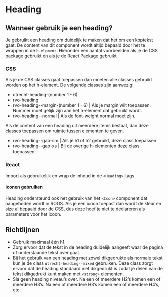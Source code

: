 # Heading

## Wanneer gebruik je een heading?

Je gebruikt een heading om duidelijk te maken dat het om een koptekst gaat. De content van dit component wordt altijd bepaald door het te wrappen in de `h-element`. Hieronder een aantal voorbeelden als je de CSS package gebruikt en als je de React Package gebruikt

### CSS

Als je de CSS classes gaat toepassen dan moeten alle classes gebruikt worden op het h-element. De volgende classes zijn aanwezig:

- utrecht-heading-(number 1 - 6)
- rvo-heading
- rvo-heading--margin-(number 1 - 6) | Als je margin wilt toepassen. Nummer moet gelijk zijn aan het h-element dat gebruikt wordt.
- rvo-heading--normal | Als de font-weight normal moet zijn.

Als de content van een heading uit meerdere items bestaat, dan deze classes toepassen om ruimte tussen elementen te geven.

- rvo-heading--gap-sm | Als je h1 of h2 gebruikt, deze class toepassen.
- rvo-heading--gap-xs | Bij de overige h-elementen deze class toepassen.

### React

Import als gebruikelijk en wrap de inhoud in de `<Heading>`-tags.

#### Iconen gebruiken

Heading ondersteund ook het gebruik van het `<Icon>` component dat aangeboden wordt in ROOS. Als je een icoon toepast dan wordt de kleur en size al bepaald door de CSS, dus deze hoef je niet te declareren als parameters voor het icoon.

## Richtlijnen

- Gebruik maximaal één h1.
- Zorg ervoor dat de tekst in de heading duidelijk aangeeft waar de pagina of onderstaande tekst over gaat.
- Bij het gebruik van een heading met zowel dikgedrukte als normale tekst kun je de class `utrecht-heading--mixed` gebruiken. Deze class zorgt ervoor dat de heading standaard niet dikgedrukt is zodat je delen van de tekst dikgedrukt kunt maken met `<strong>` elementen.
- Sla geen heading niveau’s over. Na een of meerdere H2’s komen een of meerdere H3’s. Na een of meerdere H3’s komen een of meerdere H4’s, etc.
